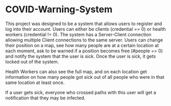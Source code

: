 # COVID-Warning-System

This project was designed to be a system that allows users to register and log into their account.
Users can either be clients (credential == 0) or health workers (credential != 0).
The system has a Server-Client connection allowing multiple Client connections to the same server.
Users can change their position on a map, see how many people are at a certain location at each moment, ask to be warned if a position becomes free (#people == 0) and notify the system that the user is sick.
Once the user is sick, it gets locked out of the system.

Health Workers can also see the full map, and on each location get information on how many people got sick out of all people who were in that same location at least once.

If a user gets sick, everyone who crossed paths with this user will get a notification that they may be infected.
